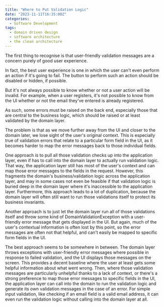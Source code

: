 ```yaml
---
title: "Where to Put Validation Logic"
date: "2023-11-11T16:35:00Z"
categories:
  - Software Development
tags:
  - domain driven design
  - software architecture
  - the clean architecture
---
```


The first thing to recognise is that user-friendly validation messages are a concern purely of good user experience.

In fact, the best user experience is one in which the user can't even perform an action if it's going to fail. The button to perform such an action should be disabled or hidden, if possible.

But it's not always possible to know whether or not a user action will be invalid. For example, when a user registers, it's not possible to know from the UI whether or not the email they've entered is already registered.

As such, some errors must be raised on the back end, especially those that are central to the business logic, which should be raised or at least validated by the domain layer.

The problem is that as we move further away from the UI and closer to the domain later, we lose sight of the user's original context. This is especially true of validation errors that relate to a particular form field in the UI, as it becomes harder to map the error messages back to those individual fields.

One approach is to pull all those validation checks up into the application layer, even if has to call into the domain layer to actually run validation logic. That way, the application layer still has most of the user's context and can map those error messages to the fields in the request. However, this fragments the domain's business/validation logic across the application layer, and may in some cases not even be feasible if that validation logic is buried deep in the domain layer where it's inaccessible to the application layer. Furthermore, this approach leads to a lot of duplication, because the domain layer will often still want to run those validations itself to protect its business invariants.

Another approach is to just let the domain layer run all of those validations itself and throw some kind of DomainValidationException with a user-friendly error message that gets displayed in the UI. But again, much of the user's contextual information is often lost by this point, so the error messages are often not that helpful, and can't easily be mapped to specific form fields in the UI.

The best approach seems to be somewhere in between. The domain layer throws exceptions with user-friendly error messages where possible in response to failed validation, and the UI displays those messages on the screen. This provides a decent baseline where the user at least gets some helpful information about what went wrong. Then, where those validation messages are particularly unhelpful thanks to a lack of context, or there's a strong preference to map those error messages to specific fields in the UI, the application layer can call into the domain to run the validation logic and generate its own validation messages in the case of an error. For simple input validation, like checking if an email field is a valid email address, it can even run the validation logic without calling into the domain layer at all.

